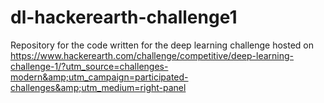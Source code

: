 # dl-hackerearth-challenge1
Repository for the code written for the deep learning challenge hosted on https://www.hackerearth.com/challenge/competitive/deep-learning-challenge-1/?utm_source=challenges-modern&amp;utm_campaign=participated-challenges&amp;utm_medium=right-panel
